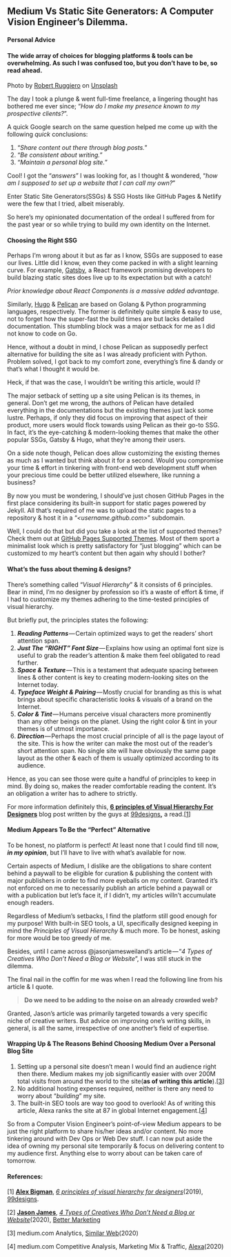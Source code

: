 ## Medium Vs Static Site Generators: A Computer Vision Engineer’s Dilemma.

#### Personal Advice

#### The wide array of choices for blogging platforms & tools can be overwhelming. As such I was confused too, but you don’t have to be, so read ahead.

Photo by [Robert Ruggiero](https://unsplash.com/@robert2301?utm_source=medium&utm_medium=referral) on [Unsplash](https://unsplash.com?utm_source=medium&utm_medium=referral)

The day I took a plunge & went full-time freelance, a lingering thought has bothered me ever since; “*How do I make my presence known to my prospective clients?*”.

A quick Google search on the same question helped me come up with the following *quick* conclusions:

1.  “*Share content out there through blog posts.*”
2.  “*Be consistent about writing.*”
3.  “*Maintain a personal blog site.*”

Cool! I got the “*answers*” I was looking for, as I thought & wondered, “*how am I supposed to set up a website that I can call my own?*”

Enter Static Site Generators(SSGs) & SSG Hosts like GitHub Pages & Netlify were the few that I tried, albeit miserably.

So here’s my opinionated documentation of the ordeal I suffered from for the past year or so while trying to build my own identity on the Internet.

#### Choosing the Right SSG

Perhaps I’m wrong about it but as far as I know, SSGs are supposed to ease our lives. Little did I know, even they come packed in with a slight learning curve. For example, [Gatsby](https://www.gatsbyjs.org/), a React framework promising developers to build blazing static sites does live up to its expectation but with a catch!

*Prior knowledge about React Components is a massive added advantage.*

Similarly, [Hugo](https://gohugo.io/) & [Pelican](https://blog.getpelican.com/) are based on Golang & Python programming languages, respectively. The former is definitely quite simple & easy to use, not to forget how the super-fast the build times are but lacks detailed documentation. This stumbling block was a major setback for me as I did not know to code on Go.

Hence, without a doubt in mind, I chose Pelican as supposedly perfect alternative for building the site as I was already proficient with Python. Problem solved, I got back to my comfort zone, everything’s fine & dandy or that’s what I thought it would be.

Heck, if that was the case, I wouldn’t be writing this article, would I?

The major setback of setting up a site using Pelican is its themes, in general. Don’t get me wrong, the authors of Pelican have detailed everything in the documentations but the existing themes just lack some lustre. Perhaps, if only they did focus on improving that aspect of their product, more users would flock towards using Pelican as their go-to SSG. In fact, it’s the eye-catching & modern-looking themes that make the other popular SSGs, Gatsby & Hugo, what they’re among their users.

On a side note though, Pelican does allow customizing the existing themes as much as I wanted but think about it for a second. Would you compromise your time & effort in tinkering with front-end web development stuff when your precious time could be better utilized elsewhere, like running a business?

By now you must be wondering, I should’ve just chosen GitHub Pages in the first place considering its built-in support for static pages powered by Jekyll. All that’s required of me was to upload the static pages to a repository & host it in a “*<username.github.com>*” subdomain.

Well, I could do that but did you take a look at the list of supported themes? Check them out at [GitHub Pages Supported Themes](https://pages.github.com/themes/). Most of them sport a minimalist look which is pretty satisfactory for “just blogging” which can be customized to my heart’s content but then again why should I bother?

#### What’s the fuss about theming & designs?

There’s something called “*Visual Hierarchy*” & it consists of 6 principles. Bear in mind, I’m no designer by profession so it’s a waste of effort & time, if I had to customize my themes adhering to the time-tested principles of visual hierarchy.

But briefly put, the principles states the following:

1.  ***Reading Patterns*** — Certain optimized ways to get the readers’ short attention span.
2.  ***Just The “RIGHT” Font Size*** — Explains how using an optimal font size is useful to grab the reader’s attention & make them feel obligated to read further.
3.  ***Space & Texture*** — This is a testament that adequate spacing between lines & other content is key to creating modern-looking sites on the Internet today.
4.  ***Typeface Weight & Pairing*** — Mostly crucial for branding as this is what brings about specific characteristic looks & visuals of a brand on the Internet.
5.  ***Color & Tint*** — Humans perceive visual characters more prominently than any other beings on the planet. Using the right color & tint in your themes is of utmost importance.
6.  ***Direction*** — Perhaps the most crucial principle of all is the page layout of the site. This is how the writer can make the most out of the reader’s short attention span. No single site will have obviously the same page layout as the other & each of them is usually optimized according to its audience.

Hence, as you can see those were quite a handful of principles to keep in mind. By doing so, makes the reader comfortable reading the content. It’s an obligation a writer has to adhere to strictly.

For more information definitely this, [**6 principles of Visual Hierarchy For Designers**](https://99designs.com/blog/tips/6-principles-of-visual-hierarchy/) blog post written by the guys at [99designs](https://99designs.com/)**,** a read.\[[1](https://99designs.com/blog/tips/6-principles-of-visual-hierarchy/)\]

#### Medium Appears To Be the “Perfect” Alternative

To be honest, no platform is perfect! At least none that I could find till now, ***in my opinion***, but I’ll have to live with what’s available for now.

Certain aspects of Medium, I dislike are the obligations to share content behind a paywall to be eligible for curation & publishing the content with major publishers in order to find more eyeballs on my content. Granted it’s not enforced on me to necessarily publish an article behind a paywall or with a publication but let’s face it, if I didn’t, my articles willn’t accumulate enough readers.

Regardless of Medium’s setbacks, I find the platform still good enough for my purpose! With built-in SEO tools, a UI, specifically designed keeping in mind the *Principles of Visual Hierarchy* & much more. To be honest, asking for more would be too greedy of me.

Besides, until I came across @jasonjamesweiland’s article — “*4 Types of Creatives Who Don’t Need a Blog or Website*”, I was still stuck in the dilemma.

The final nail in the coffin for me was when I read the following line from his article & I quote.

> **Do we need to be adding to the noise on an already crowded web?**

Granted, Jason’s article was primarily targeted towards a very specific niche of creative writers. But advice on improving one’s writing skills, in general, is all the same, irrespective of one another’s field of expertise.

#### Wrapping Up & The Reasons Behind Choosing Medium Over a Personal Blog Site

1.  Setting up a personal site doesn’t mean I would find an audience right then there. Medium makes my job significantly easier with over 200M total visits from around the world to the site(**as of writing this article**).\[[3](https://www.similarweb.com/website/medium.com)\]
2.  No additional hosting expenses required, neither is there any need to worry about “*building*” my site.
3.  The built-in SEO tools are way too good to overlook! As of writing this article, Alexa ranks the site at 87 in global Internet engagement.\[[4](https://www.alexa.com/siteinfo/medium.com)\]

So from a Computer Vision Engineer’s point-of-view Medium appears to be just the right platform to share his/her ideas and/or content. No more tinkering around with Dev Ops or Web Dev stuff. I can now put aside the idea of owning my personal site temporarily & focus on delivering content to my audience first. Anything else to worry about can be taken care of tomorrow.

#### **References**:

\[1\] [**Alex Bigman**](https://99designs.com/blog/author/alex-bigman/), [*6 principles of visual hierarchy for designers*](https://99designs.com/blog/tips/6-principles-of-visual-hierarchy/)(2019), [99designs](https://99designs.com/).

\[2\] [**Jason James**](https://medium.com/@jasonjamesweiland), [*4 Types of Creatives Who Don’t Need a Blog or Website*](https://medium.com/better-marketing/4-types-of-creatives-who-dont-need-a-blog-or-website-4b70697d0c41)(2020), [Better Marketing](https://medium.com/better-marketing)

\[3\] medium.com Analytics, [Similar Web](https://www.similarweb.com/website/medium.com)(2020)

\[4\] medium.com Competitive Analysis, Marketing Mix & Traffic, [Alexa](https://www.alexa.com/siteinfo/medium.com)(2020)